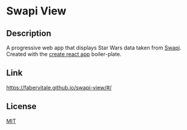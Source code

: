 # Swapi View

## Description

A progressive web app that displays Star Wars data taken from [Swapi](https://swapi.dev).
Created with the [create react app](https://github.com/facebook/create-react-app) boiler-plate.

## Link
https://fabervitale.github.io/swapi-view/#/

## License
[MIT](/License)